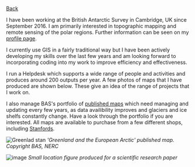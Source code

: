 [Back](index.md)

I have been working at the British Antarctic Survey in Cambridge, UK since September 2016. I am primarily interested in topographic mapping and remote sensing of the polar regions. Further information can be seen on my [profile page](https://www.bas.ac.uk/profile/lauger/).

I currently use GIS in a fairly traditional way but I have been actively developing my skills over the last few years and am looking forward to incorporating coding into my work to improve efficiency and effectiveness.

I run a Helpdesk which supports a wide range of people and activities and produces around 200 outputs per year. A few photos of maps that I have produced are shown below. These give an idea of the range of projects that I work on.

I also manage BAS's portfolio of [published maps](https://www.bas.ac.uk/data/our-data/maps/) which need managing and updating every few years, as data availibility improves and glaciers and ice shelfs constantly change. Have a look through the portfolio if you are interested. All maps are available to purchase from a few different shops, including [Stanfords](http://www.stanfords.co.uk/).

![Greenlad stan](https://user-images.githubusercontent.com/55357394/66609986-4ec8cf80-ebb2-11e9-843f-72424a717b73.jpeg)
*'Greenland and the European Arctic' published map. Copyright BAS, NERC*

![image](https://user-images.githubusercontent.com/55357394/66610188-ceef3500-ebb2-11e9-8d67-1e80d2813bf1.png)
*Small location figure produced for a scientific research paper*
